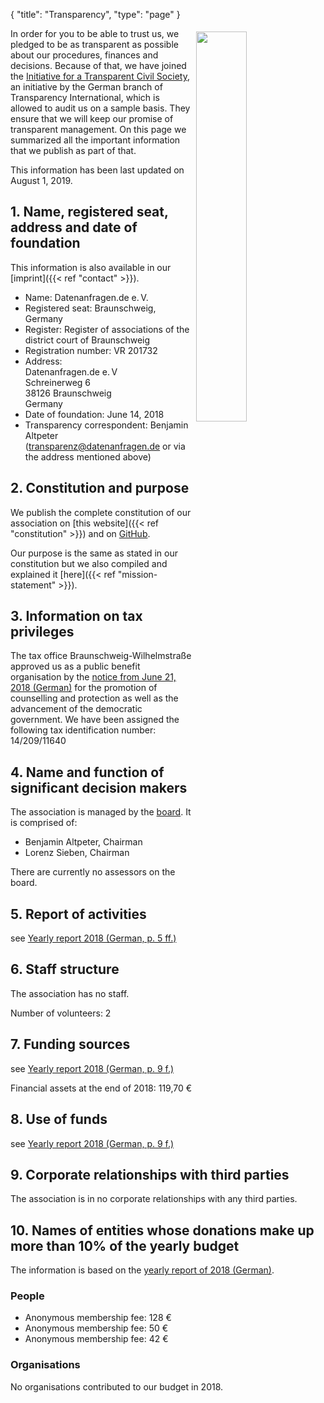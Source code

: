 {
    "title": "Transparency",
    "type": "page"
}

<a href="https://www.transparency.de/mitmachen/initiative-transparente-zivilgesellschaft/"><img src="/img/logo-itz.svg" style="float: right; width: 40%; min-width: 200px; padding: 5px;"></a>

In order for you to be able to trust us, we pledged to be as transparent as possible about our procedures, finances and decisions. Because of that, we have joined the [Initiative for a Transparent Civil Society](https://www.transparency.de/mitmachen/initiative-transparente-zivilgesellschaft/), an initiative by the German branch of Transparency International, which is allowed to audit us on a sample basis. They ensure that we will keep our promise of transparent management. On this page we summarized all the important information that we publish as part of that.

This information has been last updated on August 1, 2019.

## 1. Name, registered seat, address and date of foundation
This information is also available in our [imprint]({{< ref "contact" >}}).

 - Name: Datenanfragen.de e.&thinsp;V.
 - Registered seat: Braunschweig, Germany
 - Register: Register of associations of the district court of Braunschweig
 - Registration number: VR 201732
 - Address:  
   Datenanfragen.de e.&thinsp;V  
   Schreinerweg 6  
   38126 Braunschweig  
   Germany  
 - Date of foundation: June 14, 2018
 - Transparency correspondent: Benjamin Altpeter ([transparenz@datenanfragen.de](mailto:transparenz@datenanfragen.de) or via the address mentioned above)

## 2. Constitution and purpose

We publish the complete constitution of our association on [this website]({{< ref "constitution" >}}) and on [GitHub](https://github.com/datenanfragen/verein/blob/master/satzung.md).

Our purpose is the same as stated in our constitution but we also compiled and explained it [here]({{< ref "mission-statement" >}}).  

## 3. Information on tax privileges

The tax office Braunschweig-Wilhelmstraße approved us as a public benefit organisation by the [notice from June 21, 2018 (German)](https://static.dacdn.de/docs/feststellungsbescheid_2018-06-21.pdf) for the promotion of counselling and protection as well as the advancement of the democratic government. We have been assigned the following tax identification number: 14/209/11640

## 4. Name and function of significant decision makers

The association is managed by the [board](/board). It is comprised of:

 - Benjamin Altpeter, Chairman
 - Lorenz Sieben, Chairman

There are currently no assessors on the board.

## 5. Report of activities

see [Yearly report 2018 (German, p. 5 ff.)](/downloads/bericht-2018.pdf)

## 6. Staff structure

The association has no staff.

Number of volunteers: 2

## 7. Funding sources

see [Yearly report 2018 (German, p. 9 f.)](/downloads/bericht-2018.pdf)

Financial assets at the end of 2018: 119,70 €

## 8. Use of funds

see [Yearly report 2018 (German, p. 9 f.)](/downloads/bericht-2018.pdf)

## 9. Corporate relationships with third parties 

The association is in no corporate relationships with any third parties.

## 10. Names of entities whose donations make up more than 10% of the yearly budget

The information is based on the [yearly report of 2018 (German)](/downloads/bericht-2018.pdf).

### People

 - Anonymous membership fee: 128 €
 - Anonymous membership fee: 50 €
 - Anonymous membership fee: 42 € 

### Organisations

 No organisations contributed to our budget in 2018.
